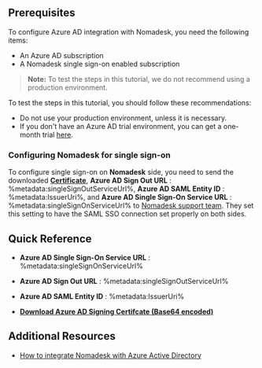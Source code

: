 ## Prerequisites

To configure Azure AD integration with Nomadesk, you need the following items:

- An Azure AD subscription
- A Nomadesk single sign-on enabled subscription

> **Note:**
> To test the steps in this tutorial, we do not recommend using a production environment.

To test the steps in this tutorial, you should follow these recommendations:

- Do not use your production environment, unless it is necessary.
- If you don't have an Azure AD trial environment, you can get a one-month trial [here](https://azure.microsoft.com/pricing/free-trial/).

### Configuring Nomadesk for single sign-on

To configure single sign-on on **Nomadesk** side, you need to send the downloaded **[Certificate](%metadata:certificateDownloadBase64Url%)**, **Azure AD Sign Out URL** : %metadata:singleSignOutServiceUrl%, **Azure AD SAML Entity ID** : %metadata:IssuerUri%, and **Azure AD Single Sign-On Service URL** : %metadata:singleSignOnServiceUrl% to [Nomadesk support team](mailto:support@nomadesk.com). They set this setting to have the SAML SSO connection set properly on both sides.



## Quick Reference

* **Azure AD Single Sign-On Service URL** : %metadata:singleSignOnServiceUrl%

* **Azure AD Sign Out URL** : %metadata:singleSignOutServiceUrl%

* **Azure AD SAML Entity ID** : %metadata:IssuerUri%

* **[Download Azure AD Signing Certifcate (Base64 encoded)](%metadata:certificateDownloadBase64Url%)**



## Additional Resources

* [How to integrate Nomadesk with Azure Active Directory](https://docs.microsoft.com/azure/active-directory/active-directory-saas-nomadesk-tutorial)
